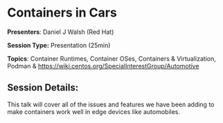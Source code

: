 # Containers in Cars 

**Presenters**: Daniel J Walsh (Red Hat)

**Session Type:** Presentation (25min)

**Topics**: Container Runtimes, Container OSes, Containers & Virtualization, Podman & https://wiki.centos.org/SpecialInterestGroup/Automotive

## Session Details:

This talk will cover all of the issues and features we have been adding to make containers work well in edge devices like automobiles.
